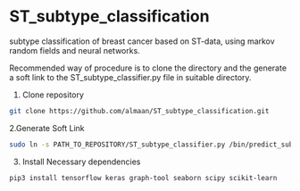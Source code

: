 # ST_subtype_classification
subtype classification of breast cancer based on ST-data, using markov random fields and neural networks. 

Recommended way of procedure is to clone the directory and the generate a soft link to the ST_subtype_classifier.py file in suitable directory.

1. Clone repository
```bash
git clone https://github.com/almaan/ST_subtype_classification.git
```
2.Generate Soft Link
```bash
sudo ln -s PATH_TO_REPOSITORY/ST_subtype_classifier.py /bin/predict_subtype
```
3. Install Necessary dependencies
```bash
pip3 install tensorflow keras graph-tool seaborn scipy scikit-learn
```
